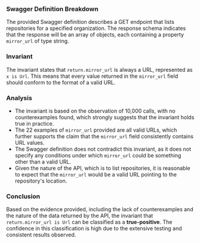 ### Swagger Definition Breakdown
The provided Swagger definition describes a GET endpoint that lists repositories for a specified organization. The response schema indicates that the response will be an array of objects, each containing a property `mirror_url` of type string.

### Invariant
The invariant states that `return.mirror_url` is always a URL, represented as `x is Url`. This means that every value returned in the `mirror_url` field should conform to the format of a valid URL.

### Analysis
- The invariant is based on the observation of 10,000 calls, with no counterexamples found, which strongly suggests that the invariant holds true in practice.
- The 22 examples of `mirror_url` provided are all valid URLs, which further supports the claim that the `mirror_url` field consistently contains URL values.
- The Swagger definition does not contradict this invariant, as it does not specify any conditions under which `mirror_url` could be something other than a valid URL.
- Given the nature of the API, which is to list repositories, it is reasonable to expect that the `mirror_url` would be a valid URL pointing to the repository's location.

### Conclusion
Based on the evidence provided, including the lack of counterexamples and the nature of the data returned by the API, the invariant that `return.mirror_url is Url` can be classified as a **true-positive**. The confidence in this classification is high due to the extensive testing and consistent results observed.
